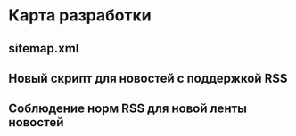 # Карта разработки

## sitemap.xml

## Новый скрипт для новостей с поддержкой RSS

## Соблюдение норм RSS для новой ленты новостей
